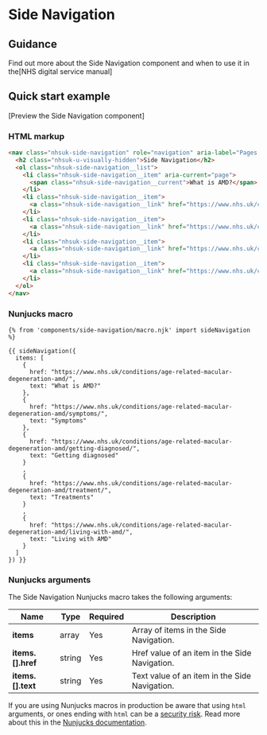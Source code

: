 # Side Navigation

## Guidance
<!-- TODO: Add guidance -->
Find out more about the Side Navigation component and when to use it in the[NHS digital service manual] 

## Quick start example

<!-- TODO: Add preview -->
[Preview the Side Navigation component]

### HTML markup

```html
<nav class="nhsuk-side-navigation" role="navigation" aria-label="Pages in this guide">
  <h2 class="nhsuk-u-visually-hidden">Side Navigation</h2>
  <ol class="nhsuk-side-navigation__list">
    <li class="nhsuk-side-navigation__item" aria-current="page">
      <span class="nhsuk-side-navigation__current">What is AMD?</span>
    </li>
    <li class="nhsuk-side-navigation__item">
      <a class="nhsuk-side-navigation__link" href="https://www.nhs.uk/conditions/age-related-macular-degeneration-amd/symptoms/">Symptoms</a>
    </li>
    <li class="nhsuk-side-navigation__item">
      <a class="nhsuk-side-navigation__link" href="https://www.nhs.uk/conditions/age-related-macular-degeneration-amd/getting-diagnosed/">Getting diagnosed</a>
    </li>
    <li class="nhsuk-side-navigation__item">
      <a class="nhsuk-side-navigation__link" href="https://www.nhs.uk/conditions/age-related-macular-degeneration-amd/treatment/">Treatments</a>
    </li>
    <li class="nhsuk-side-navigation__item">
      <a class="nhsuk-side-navigation__link" href="https://www.nhs.uk/conditions/age-related-macular-degeneration-amd/living-with-amd/">Living with AMD</a>
    </li>
  </ol>
</nav>
```

### Nunjucks macro

```
{% from 'components/side-navigation/macro.njk' import sideNavigation %}

{{ sideNavigation({
  items: [
    {
      href: "https://www.nhs.uk/conditions/age-related-macular-degeneration-amd/",
      text: "What is AMD?"
    },
    {
      href: "https://www.nhs.uk/conditions/age-related-macular-degeneration-amd/symptoms/",
      text: "Symptoms"
    },
    {
      href: "https://www.nhs.uk/conditions/age-related-macular-degeneration-amd/getting-diagnosed/",
      text: "Getting diagnosed"
    }
    ,
    {
      href: "https://www.nhs.uk/conditions/age-related-macular-degeneration-amd/treatment/",
      text: "Treatments"
    }
    ,
    {
      href: "https://www.nhs.uk/conditions/age-related-macular-degeneration-amd/living-with-amd/",
      text: "Living with AMD"
    }
  ]
}) }}
```

### Nunjucks arguments

The Side Navigation Nunjucks macro takes the following arguments:

| Name                    | Type     | Required  | Description  |
| ------------------------|----------|-----------|--------------|
| **items**               | array    | Yes       | Array of items in the Side Navigation. |
| **items.[].href**       | string   | Yes       | Href value of an item in the Side Navigation. |
| **items.[].text**       | string   | Yes       | Text value of an item in the Side Navigation. |

If you are using Nunjucks macros in production be aware that using `html` arguments, or ones ending with `html` can be a [security risk](https://developer.mozilla.org/en-US/docs/Glossary/Cross-site_scripting). Read more about this in the [Nunjucks documentation](https://mozilla.github.io/nunjucks/api.html#user-defined-templates-warning).
